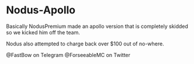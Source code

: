 # Nodus-Apollo
Basically NodusPremium made an apollo version that is completely skidded so we kicked him off the team.

Nodus also attempted to charge back over $100 out of no-where.

@FastBow on Telegram
@ForseeableMC on Twitter
